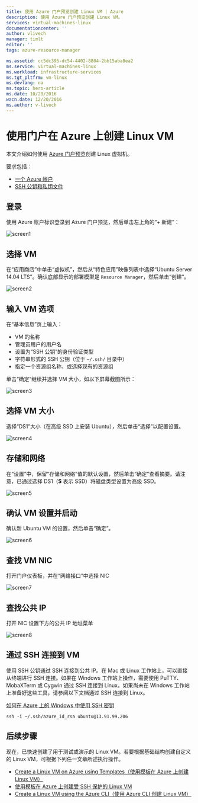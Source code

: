 ```yaml
---
title: 使用 Azure 门户预览创建 Linux VM | Azure
description: 使用 Azure 门户预览创建 Linux VM。
services: virtual-machines-linux
documentationcenter: ''
author: vlivech
manager: timlt
editor: ''
tags: azure-resource-manager

ms.assetid: cc5dc395-dc54-4402-8804-2bb15aba8ea2
ms.service: virtual-machines-linux
ms.workload: infrastructure-services
ms.tgt_pltfrm: vm-linux
ms.devlang: na
ms.topic: hero-article
ms.date: 10/28/2016
wacn.date: 12/20/2016
ms.author: v-livech
---
```


# 使用门户在 Azure 上创建 Linux VM
本文介绍如何使用 [Azure 门户预览](https://portal.azure.cn/)创建 Linux 虚拟机。

要求包括：

* [一个 Azure 帐户](https://www.azure.cn/pricing/1rmb-trial/)
* [SSH 公钥和私钥文件](./virtual-machines-linux-mac-create-ssh-keys.md)

## 登录
使用 Azure 帐户标识登录到 Azure 门户预览，然后单击左上角的“+ 新建”：

![screen1](./media/virtual-machines-linux-quick-create-portal/screen1.png)  

## 选择 VM
在“应用商店”中单击“虚拟机”，然后从“特色应用”映像列表中选择“Ubuntu Server 14.04 LTS”。确认底部显示的部署模型是 `Resource Manager`，然后单击“创建”。

![screen2](./media/virtual-machines-linux-quick-create-portal/screen2.png)  

## 输入 VM 选项
在“基本信息”页上输入：

* VM 的名称
* 管理员用户的用户名
* 设置为“SSH 公钥”的身份验证类型
* 字符串形式的 SSH 公钥（位于 `~/.ssh/` 目录中）
* 指定一个资源组名称，或选择现有的资源组

单击“确定”继续并选择 VM 大小，如以下屏幕截图所示：

![screen3](./media/virtual-machines-linux-quick-create-portal/screen3.png)  

## 选择 VM 大小
选择“DS1”大小（在高级 SSD 上安装 Ubuntu），然后单击“选择”以配置设置。

![screen4](./media/virtual-machines-linux-quick-create-portal/screen4.png)  

## 存储和网络
在“设置”中，保留“存储和网络”值的默认设置，然后单击“确定”查看摘要。请注意，已通过选择 DS1（**S** 表示 SSD）将磁盘类型设置为高级 SSD。

![screen5](./media/virtual-machines-linux-quick-create-portal/screen5.png)  

## 确认 VM 设置并启动
确认新 Ubuntu VM 的设置，然后单击“确定”。

![screen6](./media/virtual-machines-linux-quick-create-portal/screen6.png)  

## 查找 VM NIC
打开门户仪表板，并在“网络接口”中选择 NIC

![screen7](./media/virtual-machines-linux-quick-create-portal/screen7.png)  

## 查找公共 IP
打开 NIC 设置下方的公共 IP 地址菜单

![screen8](./media/virtual-machines-linux-quick-create-portal/screen8.png)  

## 通过 SSH 连接到 VM
使用 SSH 公钥通过 SSH 连接到公共 IP。在 Mac 或 Linux 工作站上，可以直接从终端进行 SSH 连接。如果在 Windows 工作站上操作，需要使用 PuTTY、MobaXTerm 或 Cygwin 通过 SSH 连接到 Linux。如果尚未在 Windows 工作站上准备好这些工具，请参阅以下文档通过 SSH 连接到 Linux。

[如何在 Azure 上的 Windows 中使用 SSH 密钥](./virtual-machines-linux-ssh-from-windows.md)

```
ssh -i ~/.ssh/azure_id_rsa ubuntu@13.91.99.206
```

## 后续步骤
现在，已快速创建了用于测试或演示的 Linux VM。若要根据基础结构创建自定义的 Linux VM，可根据下列任一文章所述执行操作。

* [Create a Linux VM on Azure using Templates（使用模板在 Azure 上创建 Linux VM）](./virtual-machines-linux-cli-deploy-templates.md)
* [使用模板在 Azure 上创建受 SSH 保护的 Linux VM](./virtual-machines-linux-create-ssh-secured-vm-from-template.md)
* [Create a Linux VM using the Azure CLI（使用 Azure CLI 创建 Linux VM）](./virtual-machines-linux-create-cli-complete.md)

<!---HONumber=Mooncake_1212_2016-->
